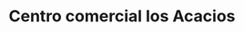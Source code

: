 ---
title: "Centro comercial los Acacios"
url: /cucuta/centro-comercial-los-acacios/
shop: centro comercial
---